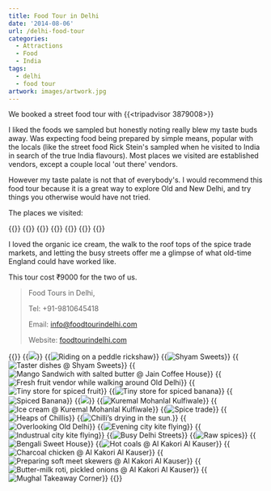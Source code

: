 ```yaml
---
title: Food Tour in Delhi
date: '2014-08-06'
url: /delhi-food-tour
categories:
  - Attractions
  - Food
  - India
tags:
  - delhi
  - food tour
artwork: images/artwork.jpg
---
```


We booked a street food tour with {{<tripadvisor 3879008>}}

I liked the foods we sampled but honestly noting really blew my taste buds away. Was expecting food being prepared by simple means, popular with the locals (like the street food Rick Stein's sampled when he visited to India in search of the true India flavours). Most places we visited are established vendors, except a couple local 'out there' vendors.

However my taste palate is not that of everybody's. I would recommend this food tour because it is a great way to explore Old and New Delhi, and try things you otherwise would have not tried.

The places we visited:

{{<place ChIJOd0erhf9DDkRL0sAtLVxVlU>}}
{{<place ChIJ98Iz0xn9DDkR6rLdEQeYlY8>}}
{{<place ChIJAQAAZCL9DDkRpHc0CNZDrF0>}}
{{<place ChIJV7TFzC39DDkRZmP0aybxUp4>}}
{{<place ChIJrcLS-B_jDDkR2l1k_p6HGVg>}}
{{<place ChIJv7TPv5gdDTkRWou5UCOM5FI>}}
{{<place ChIJvbV2lq5bwokRUusDwWEkchY>}}

I loved the organic ice cream, the walk to the roof tops of the spice trade markets, and letting the busy streets offer me a glimpse of what old-time England could have worked like.



This tour cost ₹9000 for the two of us.

> Food Tours in Delhi,
> 
> Tel: +91-9810645418
> 
> Email: [info@foodtourindelhi.com](mailto:info@foodtourindelhi.com)
> 
> Website: [foodtourindelhi.com](http://foodtourindelhi.com/)


{{<gallery>}}
  {{<img src="images/581208_502219656534993_1773788823_n1.jpg">}}
  {{<img src="images/IMG_4101.jpg" title="Riding on a peddle rickshaw">}}
  {{<img src="images/IMG_4105.jpg" title="Shyam Sweets">}}
  {{<img src="images/DSC00559.jpg" title="Taster dishes @ Shyam Sweets">}}
  {{<img src="images/IMG_4108.jpg" title="Mango Sandwich with salted butter @ Jain Coffee House">}}
  {{<img src="images/IMG_4110.jpg" title="Fresh fruit vendor while walking around Old Delhi">}}
  {{<img src="images/IMG_4113.jpg" title="Tiny store for spiced fruit">}}
  {{<img src="images/DSC00561.jpg" title="Tiny store for spiced banana" oriantation="portrait">}}
  {{<img src="images/DSC00563.jpg" title="Spiced Banana">}}
  {{<img src="images/DSC00562.jpg" oriantation="portrait">}}
  {{<img src="images/IMG_4115.jpg" title="Kuremal Mohanlal Kulfiwale">}}
  {{<img src="images/IMG_4114.jpg" title="Ice cream @ Kuremal Mohanlal Kulfiwale">}}
  {{<img src="images/PANO_20140806_182651.jpg" title="Spice trade">}}
  {{<img src="images/IMG_4120.jpg" title="Heaps of Chillis">}}
  {{<img src="images/DSC00568.jpg" title="Chilli&#8217;s drying in the sun.">}}
  {{<img src="images/PANO_20140806_182714.jpg" title="Overlooking Old Delhi">}}
  {{<img src="images/DSC00570.jpg" title="Evening city kite flying">}}
  {{<img src="images/DSC00571.jpg" title="Industrual city kite flying">}}
  {{<img src="images/IMG_4119.jpg" title="Busy Delhi Streets">}}
  {{<img src="images/DSC00577.jpg" title="Raw spices">}}
  {{<img src="images/IMG_4132.jpg" title="Bengali Sweet House">}}
  {{<img src="images/hot-coals.jpg" title="Hot coals @ Al Kakori Al Kauser">}}
  {{<img src="images/IMG_4133.jpg" title="Charcoal chicken @ Al Kakori Al Kauser">}}
  {{<img src="images/DSC00578.jpg" title="Preparing soft meet skewers @ Al Kakori Al Kauser">}}
  {{<img src="images/IMG_4135.jpg" title="Butter-milk roti, pickled onions @ Al Kakori Al Kauser">}}
  {{<img src="images/IMG_4136.jpg" title="Mughal Takeaway Corner">}}
{{</gallery>}}
